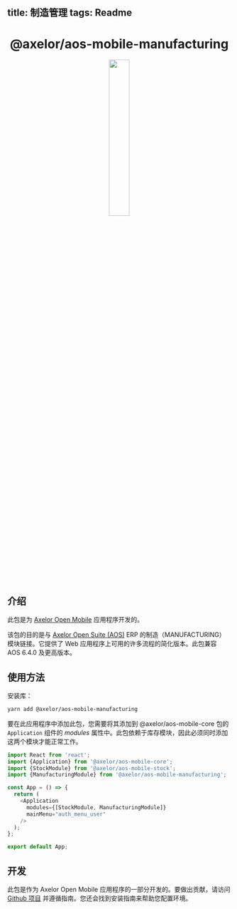 <!--
 * @Author: macrogoal macrogoal@sina.com
 * @Date: 2025-09-16 19:57:28
 * @LastEditors: macrogoal macrogoal@sina.com
 * @LastEditTime: 2025-09-16 20:11:12
 * @FilePath: \axelor-mobile\packages\apps\manufacturing\README_zh.md
 * @Description: 这是默认设置,请设置`customMade`, 打开koroFileHeader查看配置 进行设置: https://github.com/OBKoro1/koro1FileHeader/wiki/%E9%85%8D%E7%BD%AE
-->
title: 制造管理
 tags: Readme
---

<h1 align="center">@axelor/aos-mobile-manufacturing</h1>

<div align="center">
    <img src="https://i.imgur.com/KJAAFlT.png" width="30%"/>
</div>

## 介绍

此包是为 [Axelor Open Mobile](https://github.com/axelor/axelor-mobile) 应用程序开发的。

该包的目的是与 [Axelor Open Suite (AOS)](https://github.com/axelor/axelor-open-suite) ERP 的制造（MANUFACTURING）模块链接。它提供了 Web 应用程序上可用的许多流程的简化版本。此包兼容 AOS 6.4.0 及更高版本。

## 使用方法

安装库：

```bash
yarn add @axelor/aos-mobile-manufacturing
```

要在此应用程序中添加此包，您需要将其添加到 @axelor/aos-mobile-core 包的 `Application` 组件的 _modules_ 属性中。此包依赖于库存模块，因此必须同时添加这两个模块才能正常工作。

```typescript
import React from 'react';
import {Application} from '@axelor/aos-mobile-core';
import {StockModule} from '@axelor/aos-mobile-stock';
import {ManufacturingModule} from '@axelor/aos-mobile-manufacturing';

const App = () => {
  return (
    <Application
      modules={[StockModule, ManufacturingModule]}
      mainMenu="auth_menu_user"
    />
  );
};

export default App;
```

## 开发

此包是作为 Axelor Open Mobile 应用程序的一部分开发的。要做出贡献，请访问 [Github 项目](https://github.com/axelor/axelor-mobile) 并遵循指南。您还会找到安装指南来帮助您配置环境。
